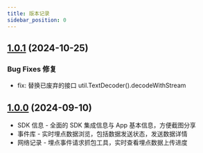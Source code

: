 ```yaml
---
title: 版本记录
sidebar_position: 0
---
```


## [1.0.1](https://github.com/growingio/growingio-sdk-harmonyos/tree/giokit-1.0.1) (2024-10-25)

### Bug Fixes 修复

* fix: 替换已废弃的接口 util.TextDecoder().decodeWithStream

## [1.0.0](https://github.com/growingio/growingio-sdk-harmonyos/tree/giokit-1.0.0) (2024-09-10)

* SDK 信息 - 全面的 SDK 集成信息与 App 基本信息，方便截图分享
* 事件库 - 实时埋点数据浏览，包括数据发送状态，发送数据详情
* 网络记录 - 埋点事件请求抓包工具，实时查看埋点数据上传进度
